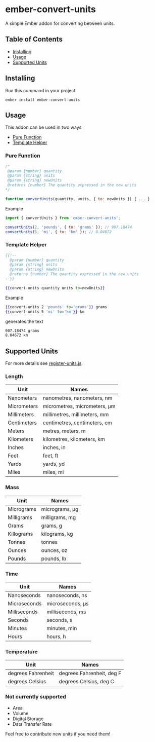 # ember-convert-units

A simple Ember addon for converting between units.

## Table of Contents

- [Installing](#installing)
- [Usage](#usage)
- [Supported Units](#supported-units)

## Installing

Run this command in your project

```
ember install ember-convert-units
```

## Usage

This addon can be used in two ways

- [Pure Function](#pure-function)
- [Template Helper](#template-helper)


### Pure Function

```js
/*
 @param {number} quantity
 @param {string} units
 @param {string} newUnits
 @returns {number} The quantity expressed in the new units
*/

function convertUnits(quantity, units, { to: newUnits }) { ... }
```

Example

```js
import { convertUnits } from 'ember-convert-units';

convertUnits(2, 'pounds', { to: 'grams' }); // 907.18474
convertUnits(5, 'mi', { to: 'km' }); // 8.04672
```

### Template Helper

```hbs
{{!--
  @param {number} quantity
  @param {string} units
  @param {string} newUnits 
  @returns {number} The quantity expressed in the new units
--}}

{{convert-units quantity units to=newUnits}}
```

Example

```hbs
{{convert-units 2 'pounds' to='grams'}} grams
{{convert-units 5 'mi' to='km'}} km
```

generates the text

```html
907.18474 grams
8.04672 km
```

## Supported Units

For more details see [register-units.js](./addon/register-units.js).

### Length

Unit                  | Names
----------------------|---------------------------------------
Nanometers            | nanometres, nanometers, nm
Micrometers           | micrometres, micrometers, μm
Millimeters           | millimetres, millimeters, mm
Centimeters           | centimetres, centimeters, cm
Meters                | metres, meters, m
Kilometers            | kilometres, kilometers, km
Inches                | inches, in
Feet                  | feet, ft
Yards                 | yards, yd
Miles                 | miles, mi

### Mass

Unit                  | Names
----------------------|---------------------------------------
Micrograms            | micrograms, μg
Milligrams            | milligrams, mg
Grams                 | grams, g
Killograms            | kilograms, kg
Tonnes                | tonnes
Ounces                | ounces, oz
Pounds                | pounds, lb

### Time

Unit                  | Names
----------------------|---------------------------------------
Nanoseconds           | nanoseconds, ns
Microseconds          | microseconds, µs
Milliseconds          | milliseconds, ms
Seconds               | seconds, s
Minutes               | minutes, min
Hours                 | hours, h

### Temperature

Unit                  | Names
----------------------|---------------------------------------
degrees Fahrenheit    | degrees Fahrenheit, deg F
degrees Celsius       | degrees Celsius, deg C

### Not currently supported

- Area
- Volume
- Digital Storage
- Data Transfer Rate

Feel free to contribute new units if you need them!

